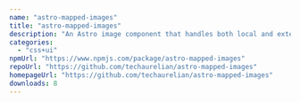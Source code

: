```yaml
---
name: "astro-mapped-images"
title: "astro-mapped-images"
description: "An Astro image component that handles both local and external images and includes the correct width and height attributes using pre-generated image maps."
categories:
  - "css+ui"
npmUrl: "https://www.npmjs.com/package/astro-mapped-images"
repoUrl: "https://github.com/techaurelian/astro-mapped-images"
homepageUrl: "https://github.com/techaurelian/astro-mapped-images"
downloads: 8
---
```

